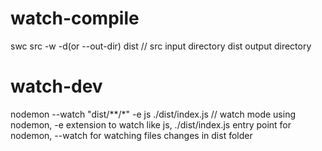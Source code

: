 # watch-compile 
swc src -w -d(or --out-dir) dist  // src input directory dist output directory

# watch-dev

nodemon --watch \"dist/**/*\" -e js ./dist/index.js // watch mode using nodemon, -e extension to watch like js, ./dist/index.js entry point for nodemon, --watch for watching files changes in dist folder

